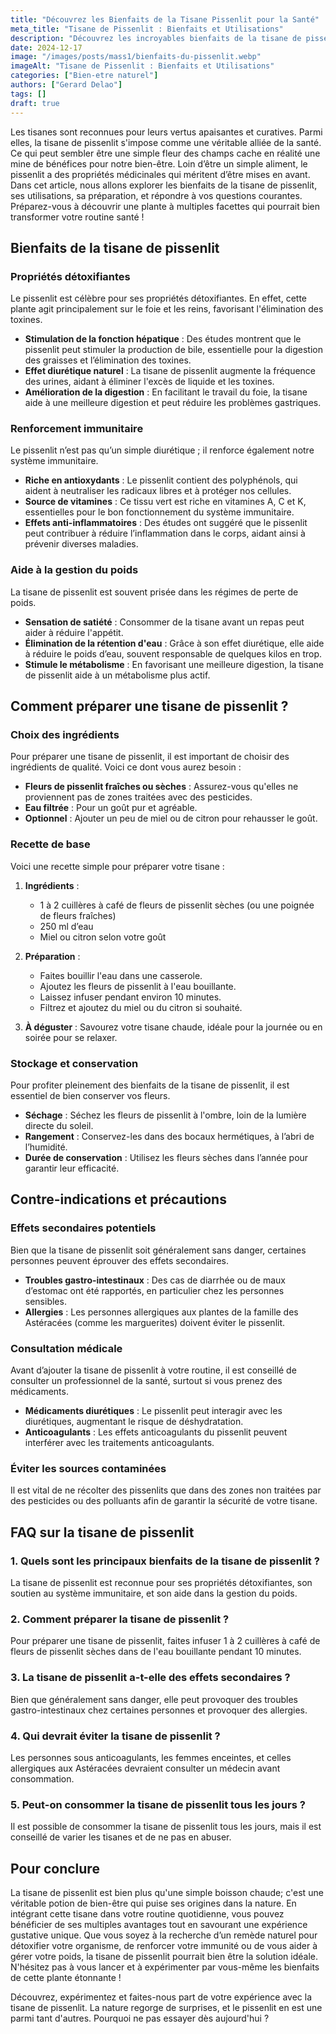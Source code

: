 ```yaml
---
title: "Découvrez les Bienfaits de la Tisane Pissenlit pour la Santé"
meta_title: "Tisane de Pissenlit : Bienfaits et Utilisations"
description: "Découvrez les incroyables bienfaits de la tisane de pissenlit pour votre santé et comment l'intégrer à votre quotidien."
date: 2024-12-17
image: "/images/posts/mass1/bienfaits-du-pissenlit.webp"
imageAlt: "Tisane de Pissenlit : Bienfaits et Utilisations"
categories: ["Bien-etre naturel"]
authors: ["Gerard Delao"]
tags: []
draft: true
---
```


Les tisanes sont reconnues pour leurs vertus apaisantes et curatives. Parmi elles, la tisane de pissenlit s'impose comme une véritable alliée de la santé. Ce qui peut sembler être une simple fleur des champs cache en réalité une mine de bénéfices pour notre bien-être. Loin d’être un simple aliment, le pissenlit a des propriétés médicinales qui méritent d’être mises en avant. Dans cet article, nous allons explorer les bienfaits de la tisane de pissenlit, ses utilisations, sa préparation, et répondre à vos questions courantes. Préparez-vous à découvrir une plante à multiples facettes qui pourrait bien transformer votre routine santé !

## Bienfaits de la tisane de pissenlit

### Propriétés détoxifiantes

Le pissenlit est célèbre pour ses propriétés détoxifiantes. En effet, cette plante agit principalement sur le foie et les reins, favorisant l'élimination des toxines.

- **Stimulation de la fonction hépatique** : Des études montrent que le pissenlit peut stimuler la production de bile, essentielle pour la digestion des graisses et l’élimination des toxines.
- **Effet diurétique naturel** : La tisane de pissenlit augmente la fréquence des urines, aidant à éliminer l'excès de liquide et les toxines.
- **Amélioration de la digestion** : En facilitant le travail du foie, la tisane aide à une meilleure digestion et peut réduire les problèmes gastriques.

### Renforcement immunitaire

Le pissenlit n’est pas qu’un simple diurétique ; il renforce également notre système immunitaire.

- **Riche en antioxydants** : Le pissenlit contient des polyphénols, qui aident à neutraliser les radicaux libres et à protéger nos cellules.
- **Source de vitamines** : Ce tissu vert est riche en vitamines A, C et K, essentielles pour le bon fonctionnement du système immunitaire.
- **Effets anti-inflammatoires** : Des études ont suggéré que le pissenlit peut contribuer à réduire l’inflammation dans le corps, aidant ainsi à prévenir diverses maladies.

### Aide à la gestion du poids

La tisane de pissenlit est souvent prisée dans les régimes de perte de poids. 

- **Sensation de satiété** : Consommer de la tisane avant un repas peut aider à réduire l'appétit.
- **Élimination de la rétention d'eau** : Grâce à son effet diurétique, elle aide à réduire le poids d’eau, souvent responsable de quelques kilos en trop.
- **Stimule le métabolisme** : En favorisant une meilleure digestion, la tisane de pissenlit aide à un métabolisme plus actif.

## Comment préparer une tisane de pissenlit ?

### Choix des ingrédients

Pour préparer une tisane de pissenlit, il est important de choisir des ingrédients de qualité. Voici ce dont vous aurez besoin :

- **Fleurs de pissenlit fraîches ou sèches** : Assurez-vous qu'elles ne proviennent pas de zones traitées avec des pesticides.
- **Eau filtrée** : Pour un goût pur et agréable.
- **Optionnel** : Ajouter un peu de miel ou de citron pour rehausser le goût.

### Recette de base

Voici une recette simple pour préparer votre tisane :

1. **Ingrédients** : 
   - 1 à 2 cuillères à café de fleurs de pissenlit sèches (ou une poignée de fleurs fraîches)
   - 250 ml d’eau
   - Miel ou citron selon votre goût

2. **Préparation** :
   - Faites bouillir l'eau dans une casserole.
   - Ajoutez les fleurs de pissenlit à l'eau bouillante.
   - Laissez infuser pendant environ 10 minutes.
   - Filtrez et ajoutez du miel ou du citron si souhaité.

3. **À déguster** : Savourez votre tisane chaude, idéale pour la journée ou en soirée pour se relaxer.

### Stockage et conservation

Pour profiter pleinement des bienfaits de la tisane de pissenlit, il est essentiel de bien conserver vos fleurs.

- **Séchage** : Séchez les fleurs de pissenlit à l'ombre, loin de la lumière directe du soleil.
- **Rangement** : Conservez-les dans des bocaux hermétiques, à l’abri de l’humidité.
- **Durée de conservation** : Utilisez les fleurs sèches dans l’année pour garantir leur efficacité.

## Contre-indications et précautions

### Effets secondaires potentiels

Bien que la tisane de pissenlit soit généralement sans danger, certaines personnes peuvent éprouver des effets secondaires.

- **Troubles gastro-intestinaux** : Des cas de diarrhée ou de maux d’estomac ont été rapportés, en particulier chez les personnes sensibles.
- **Allergies** : Les personnes allergiques aux plantes de la famille des Astéracées (comme les marguerites) doivent éviter le pissenlit.

### Consultation médicale

Avant d’ajouter la tisane de pissenlit à votre routine, il est conseillé de consulter un professionnel de la santé, surtout si vous prenez des médicaments.

- **Médicaments diurétiques** : Le pissenlit peut interagir avec les diurétiques, augmentant le risque de déshydratation.
- **Anticoagulants** : Les effets anticoagulants du pissenlit peuvent interférer avec les traitements anticoagulants.

### Éviter les sources contaminées

Il est vital de ne récolter des pissenlits que dans des zones non traitées par des pesticides ou des polluants afin de garantir la sécurité de votre tisane.

## FAQ sur la tisane de pissenlit

### 1. Quels sont les principaux bienfaits de la tisane de pissenlit ?
La tisane de pissenlit est reconnue pour ses propriétés détoxifiantes, son soutien au système immunitaire, et son aide dans la gestion du poids.

### 2. Comment préparer la tisane de pissenlit ?
Pour préparer une tisane de pissenlit, faites infuser 1 à 2 cuillères à café de fleurs de pissenlit sèches dans de l'eau bouillante pendant 10 minutes.

### 3. La tisane de pissenlit a-t-elle des effets secondaires ?
Bien que généralement sans danger, elle peut provoquer des troubles gastro-intestinaux chez certaines personnes et provoquer des allergies.

### 4. Qui devrait éviter la tisane de pissenlit ?
Les personnes sous anticoagulants, les femmes enceintes, et celles allergiques aux Astéracées devraient consulter un médecin avant consommation.

### 5. Peut-on consommer la tisane de pissenlit tous les jours ?
Il est possible de consommer la tisane de pissenlit tous les jours, mais il est conseillé de varier les tisanes et de ne pas en abuser.

## Pour conclure

La tisane de pissenlit est bien plus qu'une simple boisson chaude; c'est une véritable potion de bien-être qui puise ses origines dans la nature. En intégrant cette tisane dans votre routine quotidienne, vous pouvez bénéficier de ses multiples avantages tout en savourant une expérience gustative unique. Que vous soyez à la recherche d’un remède naturel pour détoxifier votre organisme, de renforcer votre immunité ou de vous aider à gérer votre poids, la tisane de pissenlit pourrait bien être la solution idéale. N'hésitez pas à vous lancer et à expérimenter par vous-même les bienfaits de cette plante étonnante !

Découvrez, expérimentez et faites-nous part de votre expérience avec la tisane de pissenlit. La nature regorge de surprises, et le pissenlit en est une parmi tant d'autres. Pourquoi ne pas essayer dès aujourd'hui ?


